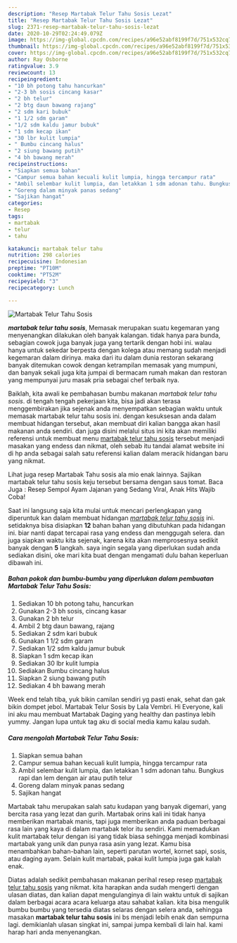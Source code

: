 ```yaml
---
description: "Resep Martabak Telur Tahu Sosis Lezat"
title: "Resep Martabak Telur Tahu Sosis Lezat"
slug: 2371-resep-martabak-telur-tahu-sosis-lezat
date: 2020-10-29T02:24:49.079Z
image: https://img-global.cpcdn.com/recipes/a96e52abf8199f7d/751x532cq70/martabak-telur-tahu-sosis-foto-resep-utama.jpg
thumbnail: https://img-global.cpcdn.com/recipes/a96e52abf8199f7d/751x532cq70/martabak-telur-tahu-sosis-foto-resep-utama.jpg
cover: https://img-global.cpcdn.com/recipes/a96e52abf8199f7d/751x532cq70/martabak-telur-tahu-sosis-foto-resep-utama.jpg
author: Ray Osborne
ratingvalue: 3.9
reviewcount: 13
recipeingredient:
- "10 bh potong tahu hancurkan"
- "2-3 bh sosis cincang kasar"
- "2 bh telur"
- "2 btg daun bawang rajang"
- "2 sdm kari bubuk"
- "1 1/2 sdm garam"
- "1/2 sdm kaldu jamur bubuk"
- "1 sdm kecap ikan"
- "30 lbr kulit lumpia"
- " Bumbu cincang halus"
- "2 siung bawang putih"
- "4 bh bawang merah"
recipeinstructions:
- "Siapkan semua bahan"
- "Campur semua bahan kecuali kulit lumpia, hingga tercampur rata"
- "Ambil selembar kulit lumpia, dan letakkan 1 sdm adonan tahu. Bungkus rapi dan lem dengan air atau putih telur"
- "Goreng dalam minyak panas sedang"
- "Sajikan hangat"
categories:
- Resep
tags:
- martabak
- telur
- tahu

katakunci: martabak telur tahu 
nutrition: 298 calories
recipecuisine: Indonesian
preptime: "PT10M"
cooktime: "PT52M"
recipeyield: "3"
recipecategory: Lunch

---
```



![Martabak Telur Tahu Sosis](https://img-global.cpcdn.com/recipes/a96e52abf8199f7d/751x532cq70/martabak-telur-tahu-sosis-foto-resep-utama.jpg)

<b><i>martabak telur tahu sosis</i></b>, Memasak merupakan suatu kegemaran yang menyenangkan dilakukan oleh banyak kalangan. tidak hanya para bunda, sebagian cowok juga banyak juga yang tertarik dengan hobi ini. walau hanya untuk sekedar berpesta dengan kolega atau memang sudah menjadi kegemaran dalam dirinya. maka dari itu dalam dunia restoran sekarang banyak ditemukan cowok dengan ketrampilan memasak yang mumpuni, dan banyak sekali juga kita jumpai di bermacam rumah makan dan restoran yang mempunyai juru masak pria sebagai chef terbaik nya.

Baiklah, kita awali ke pembahasan bumbu makanan <i>martabak telur tahu sosis</i>. di tengah tengah pekerjaan kita, bisa jadi akan terasa menggembirakan jika sejenak anda menyempatkan sebagian waktu untuk memasak martabak telur tahu sosis ini. dengan kesuksesan anda dalam membuat hidangan tersebut, akan membuat diri kalian bangga akan hasil makanan anda sendiri. dan juga disini melalui situs ini kita akan memiliki referensi untuk membuat menu <u>martabak telur tahu sosis</u> tersebut menjadi masakan yang endess dan nikmat, oleh sebab itu tandai alamat website ini di hp anda sebagai salah satu referensi kalian dalam meracik hidangan baru yang nikmat.

Lihat juga resep Martabak Tahu sosis ala mio enak lainnya. Sajikan martabak telur tahu sosis keju tersebut bersama dengan saus tomat. Baca Juga : Resep Sempol Ayam Jajanan yang Sedang Viral, Anak Hits Wajib Coba!


Saat ini langsung saja kita mulai untuk mencari perlengkapan yang diperuntuk kan dalam membuat hidangan <u><i>martabak telur tahu sosis</i></u> ini. setidaknya bisa disiapkan <b>12</b> bahan bahan yang dibutuhkan pada hidangan ini. biar nanti dapat tercapai rasa yang endess dan menggugah selera. dan juga siapkan waktu kita sejenak, karena kita akan memprosesnya sedikit banyak dengan <b>5</b> langkah. saya ingin segala yang diperlukan sudah anda sediakan disini, oke mari kita buat dengan mengamati dulu bahan keperluan dibawah ini.

<!--inarticleads1-->

##### Bahan pokok dan bumbu-bumbu yang diperlukan dalam pembuatan Martabak Telur Tahu Sosis:

1. Sediakan 10 bh potong tahu, hancurkan
1. Gunakan 2-3 bh sosis, cincang kasar
1. Gunakan 2 bh telur
1. Ambil 2 btg daun bawang, rajang
1. Sediakan 2 sdm kari bubuk
1. Gunakan 1 1/2 sdm garam
1. Sediakan 1/2 sdm kaldu jamur bubuk
1. Siapkan 1 sdm kecap ikan
1. Sediakan 30 lbr kulit lumpia
1. Sediakan  Bumbu cincang halus
1. Siapkan 2 siung bawang putih
1. Sediakan 4 bh bawang merah


Week end telah tiba, yuk bikin camilan sendiri yg pasti enak, sehat dan gak bikin dompet jebol. Martabak Telur Sosis by Lala Vembri. Hi Everyone, kali ini aku mau membuat Martabak Daging yang healthy dan pastinya lebih yummy. Jangan lupa untuk tag aku di social media kamu kalau sudah. 

<!--inarticleads2-->

##### Cara mengolah Martabak Telur Tahu Sosis:

1. Siapkan semua bahan
1. Campur semua bahan kecuali kulit lumpia, hingga tercampur rata
1. Ambil selembar kulit lumpia, dan letakkan 1 sdm adonan tahu. Bungkus rapi dan lem dengan air atau putih telur
1. Goreng dalam minyak panas sedang
1. Sajikan hangat


Martabak tahu merupakan salah satu kudapan yang banyak digemari, yang bercita rasa yang lezat dan gurih. Martabak orins kali ini tidak hanya memberikan martabak manis, tapi juga memberikan anda paduan berbagai rasa lain yang kaya di dalam martabak telor itu sendiri. Kami memadukan kulit martabak telur dengan isi yang tidak biasa sehingga menjadi kombinasi martabak yang unik dan punya rasa asin yang lezat. Kamu bisa menambahkan bahan-bahan lain, seperti parutan wortel, kornet sapi, sosis, atau daging ayam. Selain kulit martabak, pakai kulit lumpia juga gak kalah enak. 

Diatas adalah sedikit pembahasan makanan perihal resep resep <u>martabak telur tahu sosis</u> yang nikmat. kita harapkan anda sudah mengerti dengan ulasan diatas, dan kalian dapat mengulanginya di lain waktu untuk di sajikan dalam berbagai acara acara keluarga atau sahabat kalian. kita bisa mengulik bumbu bumbu yang tersedia diatas selaras dengan selera anda, sehingga masakan <b>martabak telur tahu sosis</b> ini bs menjadi lebih enak dan sempurna lagi. demikianlah ulasan singkat ini, sampai jumpa kembali di lain hal. kami harap hari anda menyenangkan.
